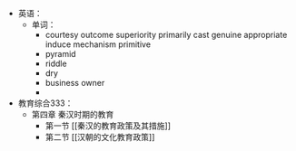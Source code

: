 - 英语：
	- 单词：
		- courtesy
		  outcome
		  superiority
		  primarily
		  cast
		  genuine
		  appropriate
		  induce
		  mechanism
		  primitive
		- pyramid
		- riddle
		- dry
		- business owner
		-
- 教育综合333：
	- 第四章 秦汉时期的教育
		- 第一节 [[秦汉的教育政策及其措施]]
		- 第二节 [[汉朝的文化教育政策]]